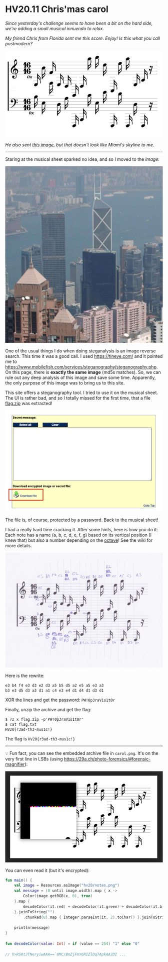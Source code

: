 # HV20.11 Chris'mas carol

_Since yesterday's challenge seems to have been a bit on the hard side, we're adding a small musical innuendo to relax._

_My friend Chris from Florida sent me this score. Enjoy! Is this what you call postmodern?_

![](carol.png)

_He also sent [this image](miami.png), but that doesn't look like Miami's skyline to me._

---

Staring at the musical sheet sparked no idea, and so I moved to the _image_:

![](miami.png)

One of the usual things I do when doing steganalysis is an image reverse search. This time it was a good call.
I used https://tineye.com/ and it pointed me to https://www.mobilefish.com/services/steganography/steganography.php.
On this page, there is **exactly the same image** (md5s matches). So, we can rule out any deep analysis of this image
and save some time. Apparently, the only purpose of this image was to bring us to this site. 

This site offers a steganography tool. I tried to use it on the musical sheet. The UI is rather bad, and so
I totally missed for the first time, that a file [flag.zip](flag.zip) was extracted!

![](mobilefish.png)

The file is, of course, protected by a password. Back to the musical sheet!

I had a really hard time cracking it. After some hints, here is how you do it:
Each note has a name (a, b, c, d, e, f, g) based on its vertical position (I knew that) but also a number
depending on the [octave](https://en.wikipedia.org/wiki/Octave)! See the wiki for more details.

![](carol-solved.jpeg)

Here is the rewrite:
```
e3 b4 f4 e3 d3 e2 d3 a5 b5 d5 a2 e5 a5 e3 a3
b3 e3 d5 d3 a3 d1 a1 c4 e3 e4 d1 d4 d1 d3 d1
```

XOR the lines and get the password: `PW!0p3raV1s1t0r`

Finally, unzip the archive and get the flag:
```
$ 7z x flag.zip -p'PW!0p3raV1s1t0r'
$ cat flag.txt 
HV20{r3ad-th3-mus1c!}
```

The flag is `HV20{r3ad-th3-mus1c!}`

---

💡 Fun fact, you can see the embedded archive file in `carol.png`.
It's on the very first line in LSBs
(using https://29a.ch/photo-forensics/#forensic-magnifier):

![](carol-detail.png)

You can even read it (but it's encrypted):
```kotlin
fun main() {
    val image = Resources.asImage("hv20/notes.png")
    val message = (0 until image.width).map { x ->
        Color(image.getRGB(x, 0), true)
    }.map {
        decodeColor(it.red) + decodeColor(it.green) + decodeColor(it.blue)
    }.joinToString("")
        .chunked(8).map { Integer.parseInt(it, 2).toChar() }.joinToString("")

    println(message)
}

fun decodeColor(value: Int) = if (value == 254) "1" else "0"

// h>RS8tJTNeryiwAAA==`8MC/BmZjFmYGRIZlDq7ApkAAJDI ...
```
